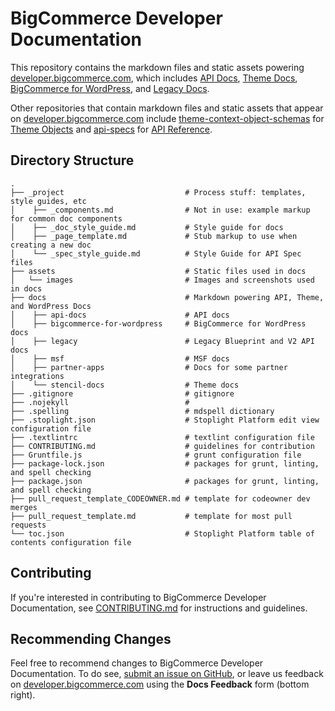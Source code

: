 # BigCommerce Developer Documentation

This repository contains the markdown files and static assets powering [developer.bigcommerce.com](https://developer.bigcommerce.com/), which includes [API Docs](https://developer.bigcommerce.com/docs), [Theme Docs](https://bigcommerce-dev-center.netlify.app/stencil-docs/overview), [BigCommerce for WordPress](https://developer.bigcommerce.com/bigcommerce-for-wordpress), and [Legacy Docs](https://developer.bigcommerce.com/legacy).

Other repositories that contain markdown files and static assets that appear on [developer.bigcommerce.com](https://developer.bigcommerce.com/) include [theme-context-object-schemas](https://github.com/bigcommerce/theme-context-object-schemas/) for [Theme Objects](https://developer.bigcommerce.com/theme-objects) and [api-specs](https://github.com/bigcommerce/api-specs) for [API Reference](https://developer.bigcommerce.com/api-reference).

## Directory Structure

```shell
.
├── _project                           # Process stuff: templates, style guides, etc
│    ├── _components.md                # Not in use: example markup for common doc components
│    ├── _doc_style_guide.md           # Style guide for docs
│    ├── _page_template.md             # Stub markup to use when creating a new doc
│    └── _spec_style_guide.md          # Style Guide for API Spec files
├── assets                             # Static files used in docs
│   └── images                         # Images and screenshots used in docs
├── docs                               # Markdown powering API, Theme, and WordPress Docs
│    ├── api-docs                      # API docs
│    ├── bigcommerce-for-wordpress     # BigCommerce for WordPress docs
│    ├── legacy                        # Legacy Blueprint and V2 API docs
│    ├── msf                           # MSF docs
│    ├── partner-apps                  # Docs for some partner integrations
│    └── stencil-docs                  # Theme docs
├── .gitignore                         # gitignore
├── .nojekyll                          # 
├── .spelling                          # mdspell dictionary
├── .stoplight.json                    # Stoplight Platform edit view configuration file
├── .textlintrc                        # textlint configuration file
├── CONTRIBUTING.md                    # guidelines for contribution
├── Gruntfile.js                       # grunt configuration file
├── package-lock.json                  # packages for grunt, linting, and spell checking
├── package.json                       # packages for grunt, linting, and spell checking
├── pull_request_template_CODEOWNER.md # template for codeowner dev merges
├── pull_request_template.md           # template for most pull requests
└── toc.json                           # Stoplight Platform table of contents configuration file 
```

## Contributing
If you're interested in contributing to BigCommerce Developer Documentation, see [CONTRIBUTING.md](CONTRIBUTING.md) for instructions and guidelines.

## Recommending Changes
Feel free to recommend changes to BigCommerce Developer Documentation. To do see, [submit an issue on GitHub](https://github.com/bigcommerce/dev-docs/issues), or leave us feedback on [developer.bigcommerce.com](https://developer.bigcommerce.com/api-docs) using the **Docs Feedback** form (bottom right).
